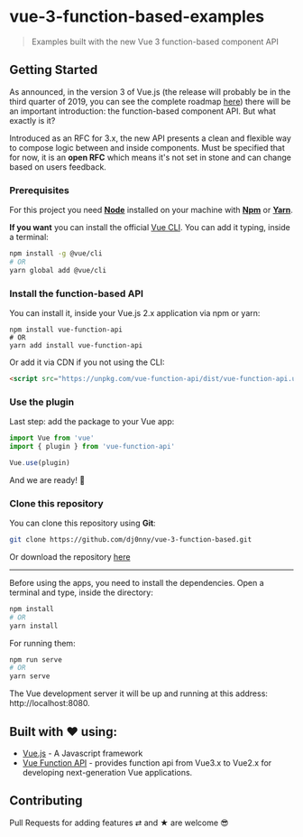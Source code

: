 # vue-3-function-based-examples

> Examples built with the new Vue 3 function-based component API

## Getting Started

As announced, in the version 3 of Vue.js (the release will probably be in the third quarter of 2019, you can see the complete roadmap [here](https://github.com/vuejs/vue/projects/6)) there will be an important introduction: the function-based component API. But what exactly is it?

Introduced as an RFC for 3.x, the new API presents a clean and flexible way to compose logic between and inside components. Must be specified that for now, it is an **open RFC** which means it's not set in stone and can change based on users feedback.

### Prerequisites  

For this project you need [__Node__](https://nodejs.org/en/) installed on your machine with [__Npm__](https://www.npmjs.com/) or [__Yarn__](https://yarnpkg.com).

**If you want** you can install the official [Vue CLI](https://cli.vuejs.org/). You can add it typing, inside a terminal:
```bash
npm install -g @vue/cli
# OR
yarn global add @vue/cli
```

### Install the function-based API

You can install it, inside your Vue.js 2.x application via npm or yarn:

```
npm install vue-function-api
# OR
yarn add install vue-function-api
```
Or add it via CDN if you not using the CLI:

```html
<script src="https://unpkg.com/vue-function-api/dist/vue-function-api.umd.js"></script>
```

### Use the plugin

Last step: add the package to your Vue app:

```javascript
import Vue from 'vue'
import { plugin } from 'vue-function-api'

Vue.use(plugin)
```
And we are ready! 🚀

### Clone this repository

You can clone this repository using __Git__:
```bash
git clone https://github.com/dj0nny/vue-3-function-based.git
```

Or download the repository [here](https://github.com/dj0nny/vue-3-function-based-api.git)

---

Before using the apps, you need to install the dependencies. Open a terminal and type, inside the directory:

```bash
npm install 
# OR
yarn install
```
For running them: 
```bash
npm run serve
# OR
yarn serve
```
The Vue development server it will be up and running at this address: http://localhost:8080.

## Built with ❤️ using:

* [Vue.js](https://vuejs.org/) - A Javascript framework
* [Vue Function API](https://github.com/vuejs/vue-function-api) - provides function api from Vue3.x to Vue2.x for developing next-generation Vue applications.

## Contributing

Pull Requests for adding features ⇄ and ★ are welcome 😎